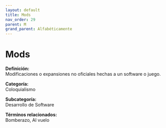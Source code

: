 ```yaml
---
layout: default
title: Mods
nav_order: 29
parent: M
grand_parent: Alfabéticamente
---
```


# Mods

**Definición:**  
Modificaciones o expansiones no oficiales hechas a un software o juego.

**Categoría:**  
Coloquialismo  

**Subcategoría:**  
Desarrollo de Software

**Términos relacionados:**  
Bomberazo, Al vuelo
